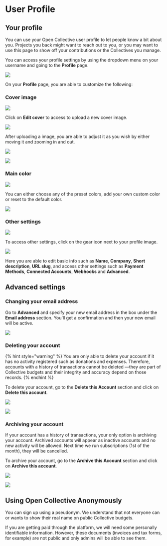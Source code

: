 # User Profile

## Your profile

You can use your Open Collective user profile to let people know a bit about you. Projects you back might want to reach out to you, or you may want to use this page to show off your contributions or the Collectives you manage.

You can access your profile settings by using the dropdown menu on your username and going to the **Profile** page.

![](../.gitbook/assets/screen-shot-2021-03-23-at-8.05.20-pm.png)

On your **Profile** page, you are able to customize the following:

### Cover image

![](../.gitbook/assets/screen-shot-2021-03-23-at-8.07.27-pm.jpg)

Click on **Edit cover** to access to upload a new cover image.

![](../.gitbook/assets/screen-shot-2021-03-23-at-8.18.30-pm.png)

After uploading a image, you are able to adjust it as you wish by either moving it and zooming in and out.

![](../.gitbook/assets/product_user_profile_moving_2021-04-20.gif)

![](../.gitbook/assets/product_user_profile_zooming_2021-04-20.gif)

### Main color

![](../.gitbook/assets/product_userprofile_editmaincolour_2021-04-20.jpg)

You can either choose any of the preset colors, add your own custom color or reset to the default color.

![](../.gitbook/assets/product_user-profile_accent-color-change-and-reset_2019-11-15.gif)

### Other settings

![](../.gitbook/assets/product_user-profile_profile-settings_2019-11-15.png)

To access other settings, click on the gear icon next to your profile image.

![](../.gitbook/assets/product_user-profile_other-settings_2019-11-15.png)

Here you are able to edit basic info such as **Name**, **Company**, **Short description**, **URL slug**, and access other settings such as **Payment Methods**, **Connected Accounts**, **Webhooks** and **Advanced**.

## Advanced settings

### Changing your email address

Go to **Advanced** and specify your new email address in the box under the **Email address** section. You'll get a confirmation and then your new email will be active.

![](../.gitbook/assets/product_user-profile_new-email_2019-11-15%20%281%29.gif)

### Deleting your account

{% hint style="warning" %}
You are only able to delete your account if it has no activity registered such as donations and expenses. Therefore, accounts with a history of transactions cannot be deleted —they are part of Collective budgets and their integrity and accuracy depend on those records.
{% endhint %}

To delete your account, go to the **Delete this Account** section and click on **Delete this account**.

![](../.gitbook/assets/product_user-profile_advanced_delete_2019-11-15.png)

![](../.gitbook/assets/product_user-profile_advanced_delete_2019-11-15.gif)

### Archiving your account

If your account has a history of transactions, your only option is archiving your account. Archived accounts will appear as inactive accounts and no new activity will be allowed. Next time we run subscriptions \(1st of the month\), they will be cancelled.

To archive your account, go to the **Archive this Account** section and click on **Archive this account**.

![](../.gitbook/assets/product_user-profile_advanced_archive_2019-11-15%20%281%29.png)

![](../.gitbook/assets/product_user-profile_advanced_archive_2019-11-15.gif)

## Using Open Collective Anonymously

You can sign up using a pseudonym. We understand that not everyone can or wants to show their real name on public Collective budgets.

If you are getting paid through the platform, we will need some personally identifiable information. However, these documents \(invoices and tax forms, for example\) are not public and only admins will be able to see them.

